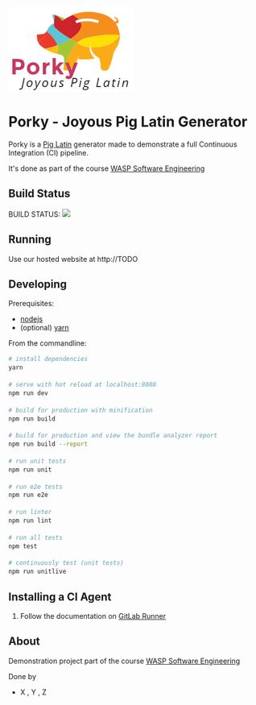 
![](./src/assets/logo.png)

Porky - Joyous Pig Latin Generator
==================================

Porky is a [Pig Latin](https://en.wikipedia.org/wiki/Pig_Latin) generator made
to demonstrate a full Continuous Integration (CI) pipeline. 

It's done as part of the course [WASP Software Engineering](http://wasp-sweden.org/custom/uploads/2017/02/Assignment-2-Tool-Chain.pdf)

Build Status
------------
BUILD STATUS: ![](https://circleci.com/gh/lindwaltz/course_se17_pig_latin.png?circle-token=6091784b8c3f7d070ddeda41db3487e69dfb4089)

Running
-------
Use our hosted website at http://TODO

Developing
----------

Prerequisites:

* [nodejs](https://nodejs.org/)
* (optional) [yarn](https://yarnpkg.com/lang/en/docs/cli/install/)

From the commandline:

``` bash
# install dependencies
yarn

# serve with hot reload at localhost:8080
npm run dev

# build for production with minification
npm run build

# build for production and view the bundle analyzer report
npm run build --report

# run unit tests
npm run unit

# run e2e tests
npm run e2e

# run linter
npm run lint

# run all tests
npm test

# continuously test (unit tests)
npm run unitlive
```

Installing a CI Agent
---------------------

1. Follow the documentation on [GitLab Runner](https://docs.gitlab.com/runner/install/)


About
-----
Demonstration project part of the course [WASP Software Engineering](http://wasp-sweden.org/custom/uploads/2017/02/Assignment-2-Tool-Chain.pdf)

Done by
- X , Y , Z
